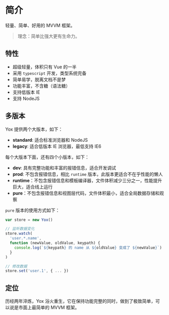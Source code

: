 # 简介

轻量、简单、好用的 MVVM 框架。

> 理念：简单比强大更有生命力。

## 特性

* 超级轻量，体积只有 Vue 的一半
* 采用 `typescript` 开发，类型系统完备
* 简单易学，脱离文档不是梦
* 功能丰富，不含糖（语法糖）
* 支持低版本 IE
* 支持 NodeJS

## 多版本

Yox 提供两个大版本，如下：

* **standard**: 适合标准浏览器和 NodeJS
* **legacy**: 适合低版本 IE 浏览器，最低支持 IE6

每个大版本下面，还有四个小版本，如下：

* **dev**: 具有完整功能和丰富的报错信息，适合开发调试
* **prod**: 不包含报错信息，相比 `runtime` 版本，此版本更适合不在乎性能的懒人
* **runtime**：不包含报错信息和模板编译器，文件体积减少三分之一，性能提升巨大，适合线上运行
* **pure**：不包含报错信息和视图层代码，文件体积最小，适合全局数据存储和观察

`pure` 版本的使用方式如下：

```js
var store = new Yox()

// 监听数据变化
store.watch(
  'user.*.name',
  function (newValue, oldValue, keypath) {
    console.log(`${keypath} 的 name 从 ${oldValue} 变成了 ${newValue}`)
  }
)

// 修改数据
store.set('user.1', { ... })
```

## 定位

历经两年淬炼，Yox 浴火重生，它在保持功能完整的同时，做到了极致简单，可以说是市面上最简单的 MVVM 框架。
